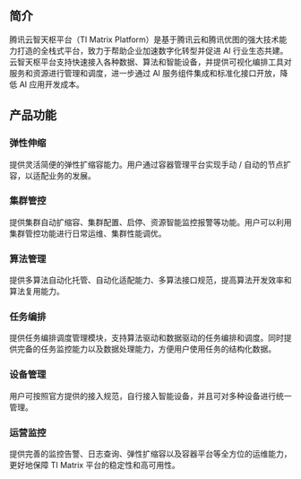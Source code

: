 ## 简介
腾讯云智天枢平台（TI Matrix Platform）是基于腾讯云和腾讯优图的强大技术能力打造的全栈式平台，致力于帮助企业加速数字化转型并促进 AI 行业生态共建。云智天枢平台支持快速接入各种数据、算法和智能设备，并提供可视化编排工具对服务和资源进行管理和调度，进一步通过 AI 服务组件集成和标准化接口开放，降低 AI 应用开发成本。

## 产品功能
### 弹性伸缩
提供灵活简便的弹性扩缩容能力。用户通过容器管理平台实现手动 / 自动的节点扩容，以适配业务的发展。

### 集群管控
提供集群自动扩缩容、集群配置、启停、资源智能监控报警等功能。用户可以利用集群管控功能进行日常运维、集群性能调优。

### 算法管理
提供多算法自动化托管、自动化适配能力、多算法接口规范，提高算法开发效率和算法复用能力。

### 任务编排
提供任务编排调度管理模块，支持算法驱动和数据驱动的任务编排和调度。同时提供完备的任务监控能力以及数据处理能力，方便用户使用任务的结构化数据。

### 设备管理
用户可按照官方提供的接入规范，自行接入智能设备，并且可对多种设备进行统一管理。

### 运营监控
提供完善的监控告警、日志查询、弹性扩缩容以及容器平台等全方位的运维能力，更好地保障 TI Matrix 平台的稳定性和高可用性。
